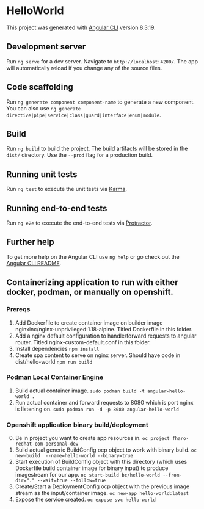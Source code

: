 # HelloWorld

This project was generated with [Angular CLI](https://github.com/angular/angular-cli) version 8.3.19.

## Development server

Run `ng serve` for a dev server. Navigate to `http://localhost:4200/`. The app will automatically reload if you change any of the source files.

## Code scaffolding

Run `ng generate component component-name` to generate a new component. You can also use `ng generate directive|pipe|service|class|guard|interface|enum|module`.

## Build

Run `ng build` to build the project. The build artifacts will be stored in the `dist/` directory. Use the `--prod` flag for a production build.

## Running unit tests

Run `ng test` to execute the unit tests via [Karma](https://karma-runner.github.io).

## Running end-to-end tests

Run `ng e2e` to execute the end-to-end tests via [Protractor](http://www.protractortest.org/).

## Further help

To get more help on the Angular CLI use `ng help` or go check out the [Angular CLI README](https://github.com/angular/angular-cli/blob/master/README.md).



## Containerizing application to run with either docker, podman, or manually on openshift.
### Prereqs
1. Add Dockerfile to create container image on builder image nginxinc/nginx-unprivileged:1.18-alpine. Titled Dockerfile in this folder.
2. Add a nginx default configuration to handle/forward requests to angular router. Titled nginx-custom-default.conf in this folder.
3. Install dependencies
`npm install`
4. Create spa content to serve on nginx server. Should have code in dist/hello-world
`npm run build`

### Podman Local Container Engine
1. Build actual container image.
`sudo podman build -t angular-hello-world .`
2. Run actual container and forward requests to 8080 which is port nginx is listening on.
`sudo podman run -d -p 8080 angular-hello-world`


### Openshift application binary build/deployment
0. Be in project you want to create app resources in.
`oc project fharo-redhat-com-personal-dev`
1. Build actual generic BuildConfig ocp object to work with binary build.
`oc new-build  --name=hello-world --binary=true`
2. Start execution of BuildConfig object with this directory (which uses Dockerfile build container image for binary input) to produce imagestream for our app.
`oc start-build bc/hello-world --from-dir="." --wait=true --follow=true`
3. Create/Start a DeploymentConfig ocp object with the previous image stream as the input/container image.
`oc new-app hello-world:latest`
4. Expose the service created.
`oc expose svc hello-world`
